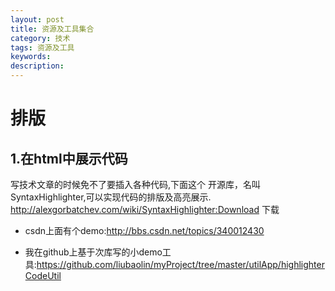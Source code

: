 ```yaml
---
layout: post
title: 资源及工具集合
category: 技术
tags: 资源及工具
keywords:
description:
---
```

# 排版
## 1.在html中展示代码
写技术文章的时候免不了要插入各种代码,下面这个
开源库，名叫 SyntaxHighlighter,可以实现代码的排版及高亮展示.
http://alexgorbatchev.com/wiki/SyntaxHighlighter:Download 下载

* csdn上面有个demo:http://bbs.csdn.net/topics/340012430      

* 我在github上基于次库写的小demo工具:https://github.com/liubaolin/myProject/tree/master/utilApp/highlighterCodeUtil
